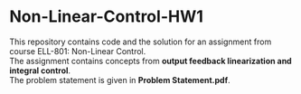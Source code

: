 # Non-Linear-Control-HW1

This repository contains code and the solution for an assignment from course ELL-801: Non-Linear Control.  
The assignment contains concepts from **output feedback linearization and integral control**.  
The problem statement is given in **Problem Statement.pdf**.
